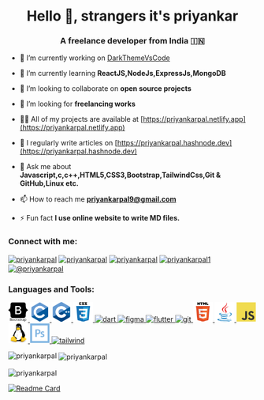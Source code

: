 <h1 align="center">Hello 👋, strangers it's priyankar</h1>
<h3 align="center">A freelance developer from India 🇮🇳</h3>

- 🔭 I’m currently working on [DarkThemeVsCode](https://github.com/priyankarpal/DarkThemeVsCode)

- 🌱 I’m currently learning **ReactJS,NodeJs,ExpressJs,MongoDB**

- 👯 I’m looking to collaborate on **open source projects**

- 🤝 I’m looking for **freelancing works**

- 👨‍💻 All of my projects are available at [https://priyankarpal.netlify.app](https://priyankarpal.netlify.app)

- 📝 I regularly write articles on [https://priyankarpal.hashnode.dev](https://priyankarpal.hashnode.dev)

- 💬 Ask me about **Javascript,c,c++,HTML5,CSS3,Bootstrap,TailwindCss,Git & GitHub,Linux etc.**

- 📫 How to reach me **priyankarpal9@gmail.com**

- ⚡ Fun fact **I use online website to write MD files.**

<h3 align="left">Connect with me:</h3>
<p align="left">
<a href="https://dev.to/priyankarpal" target="blank"><img align="center" src="https://raw.githubusercontent.com/rahuldkjain/github-profile-readme-generator/master/src/images/icons/Social/devto.svg" alt="priyankarpal" height="30" width="40" /></a>
<a href="https://twitter.com/priyankarpal" target="blank"><img align="center" src="https://raw.githubusercontent.com/rahuldkjain/github-profile-readme-generator/master/src/images/icons/Social/twitter.svg" alt="priyankarpal" height="30" width="40" /></a>
<a href="https://linkedin.com/in/priyankarpal" target="blank"><img align="center" src="https://raw.githubusercontent.com/rahuldkjain/github-profile-readme-generator/master/src/images/icons/Social/linked-in-alt.svg" alt="priyankarpal" height="30" width="40" /></a>
<a href="https://instagram.com/priyankarpal1" target="blank"><img align="center" src="https://raw.githubusercontent.com/rahuldkjain/github-profile-readme-generator/master/src/images/icons/Social/instagram.svg" alt="priyankarpal1" height="30" width="40" /></a>
<a href="https://hashnode.com/@priyankarpal" target="blank"><img align="center" src="https://raw.githubusercontent.com/rahuldkjain/github-profile-readme-generator/master/src/images/icons/Social/hashnode.svg" alt="@priyankarpal" height="30" width="40" /></a>
</p>

<h3 align="left">Languages and Tools:</h3>
<p align="left"> <a href="https://getbootstrap.com" target="_blank" rel="noreferrer"> <img src="https://raw.githubusercontent.com/devicons/devicon/master/icons/bootstrap/bootstrap-plain-wordmark.svg" alt="bootstrap" width="40" height="40"/> </a> <a href="https://www.cprogramming.com/" target="_blank" rel="noreferrer"> <img src="https://raw.githubusercontent.com/devicons/devicon/master/icons/c/c-original.svg" alt="c" width="40" height="40"/> </a> <a href="https://www.w3schools.com/cpp/" target="_blank" rel="noreferrer"> <img src="https://raw.githubusercontent.com/devicons/devicon/master/icons/cplusplus/cplusplus-original.svg" alt="cplusplus" width="40" height="40"/> </a> <a href="https://www.w3schools.com/css/" target="_blank" rel="noreferrer"> <img src="https://raw.githubusercontent.com/devicons/devicon/master/icons/css3/css3-original-wordmark.svg" alt="css3" width="40" height="40"/> </a> <a href="https://dart.dev" target="_blank" rel="noreferrer"> <img src="https://www.vectorlogo.zone/logos/dartlang/dartlang-icon.svg" alt="dart" width="40" height="40"/> </a> <a href="https://www.figma.com/" target="_blank" rel="noreferrer"> <img src="https://www.vectorlogo.zone/logos/figma/figma-icon.svg" alt="figma" width="40" height="40"/> </a> <a href="https://flutter.dev" target="_blank" rel="noreferrer"> <img src="https://www.vectorlogo.zone/logos/flutterio/flutterio-icon.svg" alt="flutter" width="40" height="40"/> </a> <a href="https://git-scm.com/" target="_blank" rel="noreferrer"> <img src="https://www.vectorlogo.zone/logos/git-scm/git-scm-icon.svg" alt="git" width="40" height="40"/> </a> <a href="https://www.w3.org/html/" target="_blank" rel="noreferrer"> <img src="https://raw.githubusercontent.com/devicons/devicon/master/icons/html5/html5-original-wordmark.svg" alt="html5" width="40" height="40"/> </a> <a href="https://www.java.com" target="_blank" rel="noreferrer"> <img src="https://raw.githubusercontent.com/devicons/devicon/master/icons/java/java-original.svg" alt="java" width="40" height="40"/> </a> <a href="https://developer.mozilla.org/en-US/docs/Web/JavaScript" target="_blank" rel="noreferrer"> <img src="https://raw.githubusercontent.com/devicons/devicon/master/icons/javascript/javascript-original.svg" alt="javascript" width="40" height="40"/> </a> <a href="https://www.linux.org/" target="_blank" rel="noreferrer"> <img src="https://raw.githubusercontent.com/devicons/devicon/master/icons/linux/linux-original.svg" alt="linux" width="40" height="40"/> </a> <a href="https://www.photoshop.com/en" target="_blank" rel="noreferrer"> <img src="https://raw.githubusercontent.com/devicons/devicon/master/icons/photoshop/photoshop-line.svg" alt="photoshop" width="40" height="40"/> </a> <a href="https://tailwindcss.com/" target="_blank" rel="noreferrer"> <img src="https://www.vectorlogo.zone/logos/tailwindcss/tailwindcss-icon.svg" alt="tailwind" width="40" height="40"/> </a> </p>

<p><img align="left" src="https://github-readme-stats.vercel.app/api/top-langs?username=priyankarpal&count_private=true&show_icons=true&locale=en&layout=compact&theme=onedark" alt="priyankarpal" /></p>

<p>&nbsp;<img align="center" src="https://github-readme-stats.vercel.app/api?username=priyankarpal&show_icons=true&locale=en&theme=onedark&count_private=true" alt="priyankarpal" /></p>

<p><img align="center" src="https://github-readme-streak-stats.herokuapp.com/?user=priyankarpal&theme=onedark&count_private=true" alt="priyankarpal" /></p>

[![Readme Card](https://github-readme-stats.vercel.app/api/pin/?username=priyankarpal&repo=CodeShopp&theme=onedark&show_owner=true)](https://github.com/priyankarpal/CodeShopp)
